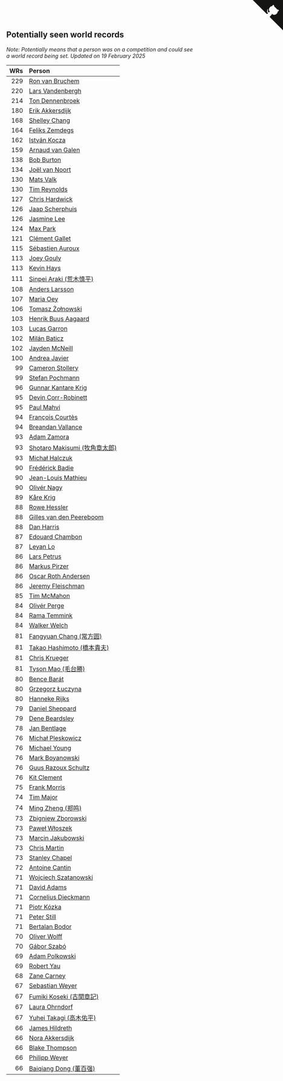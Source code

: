 ## Potentially seen world records

*Note: Potentially means that a person was on a competition and could see a world record being set.*
*Updated on 19 February 2025*

| WRs | Person |
| ---: | :--- |
| 229 | [Ron van Bruchem](https://www.worldcubeassociation.org/persons/2003BRUC01) |
| 220 | [Lars Vandenbergh](https://www.worldcubeassociation.org/persons/2003VAND01) |
| 214 | [Ton Dennenbroek](https://www.worldcubeassociation.org/persons/2003DENN01) |
| 180 | [Erik Akkersdijk](https://www.worldcubeassociation.org/persons/2005AKKE01) |
| 168 | [Shelley Chang](https://www.worldcubeassociation.org/persons/2004CHAN04) |
| 164 | [Feliks Zemdegs](https://www.worldcubeassociation.org/persons/2009ZEMD01) |
| 162 | [István Kocza](https://www.worldcubeassociation.org/persons/2005KOCZ01) |
| 159 | [Arnaud van Galen](https://www.worldcubeassociation.org/persons/2006GALE01) |
| 138 | [Bob Burton](https://www.worldcubeassociation.org/persons/2003BURT01) |
| 134 | [Joël van Noort](https://www.worldcubeassociation.org/persons/2004NOOR01) |
| 130 | [Mats Valk](https://www.worldcubeassociation.org/persons/2007VALK01) |
| 130 | [Tim Reynolds](https://www.worldcubeassociation.org/persons/2005REYN01) |
| 127 | [Chris Hardwick](https://www.worldcubeassociation.org/persons/2003HARD01) |
| 126 | [Jaap Scherphuis](https://www.worldcubeassociation.org/persons/2003SCHE01) |
| 126 | [Jasmine Lee](https://www.worldcubeassociation.org/persons/2003LEEJ01) |
| 124 | [Max Park](https://www.worldcubeassociation.org/persons/2012PARK03) |
| 121 | [Clément Gallet](https://www.worldcubeassociation.org/persons/2004GALL02) |
| 115 | [Sébastien Auroux](https://www.worldcubeassociation.org/persons/2008AURO01) |
| 113 | [Joey Gouly](https://www.worldcubeassociation.org/persons/2007GOUL01) |
| 113 | [Kevin Hays](https://www.worldcubeassociation.org/persons/2009HAYS01) |
| 111 | [Sinpei Araki (荒木慎平)](https://www.worldcubeassociation.org/persons/2006ARAK01) |
| 108 | [Anders Larsson](https://www.worldcubeassociation.org/persons/2003LARS01) |
| 107 | [Maria Oey](https://www.worldcubeassociation.org/persons/2007OEYM01) |
| 106 | [Tomasz Żołnowski](https://www.worldcubeassociation.org/persons/2005ZOLN01) |
| 103 | [Henrik Buus Aagaard](https://www.worldcubeassociation.org/persons/2006BUUS01) |
| 103 | [Lucas Garron](https://www.worldcubeassociation.org/persons/2006GARR01) |
| 102 | [Milán Baticz](https://www.worldcubeassociation.org/persons/2005BATI01) |
| 102 | [Jayden McNeill](https://www.worldcubeassociation.org/persons/2012MCNE01) |
| 100 | [Andrea Javier](https://www.worldcubeassociation.org/persons/2010JAVI01) |
| 99 | [Cameron Stollery](https://www.worldcubeassociation.org/persons/2010STOL01) |
| 99 | [Stefan Pochmann](https://www.worldcubeassociation.org/persons/2003POCH01) |
| 96 | [Gunnar Kantare Krig](https://www.worldcubeassociation.org/persons/2004KRIG01) |
| 95 | [Devin Corr-Robinett](https://www.worldcubeassociation.org/persons/2006CORR01) |
| 95 | [Paul Mahvi](https://www.worldcubeassociation.org/persons/2012MAHV01) |
| 94 | [François Courtès](https://www.worldcubeassociation.org/persons/2008COUR01) |
| 94 | [Breandan Vallance](https://www.worldcubeassociation.org/persons/2007VALL01) |
| 93 | [Adam Zamora](https://www.worldcubeassociation.org/persons/2004ZAMO01) |
| 93 | [Shotaro Makisumi (牧角章太郎)](https://www.worldcubeassociation.org/persons/2003MAKI01) |
| 93 | [Michał Halczuk](https://www.worldcubeassociation.org/persons/2006HALC01) |
| 90 | [Frédérick Badie](https://www.worldcubeassociation.org/persons/2003BADI01) |
| 90 | [Jean-Louis Mathieu](https://www.worldcubeassociation.org/persons/2006MATH01) |
| 90 | [Olivér Nagy](https://www.worldcubeassociation.org/persons/2004NAGY01) |
| 89 | [Kåre Krig](https://www.worldcubeassociation.org/persons/2004KRIG02) |
| 88 | [Rowe Hessler](https://www.worldcubeassociation.org/persons/2007HESS01) |
| 88 | [Gilles van den Peereboom](https://www.worldcubeassociation.org/persons/2005PEER01) |
| 88 | [Dan Harris](https://www.worldcubeassociation.org/persons/2003HARR01) |
| 87 | [Edouard Chambon](https://www.worldcubeassociation.org/persons/2004CHAM01) |
| 87 | [Leyan Lo](https://www.worldcubeassociation.org/persons/2004LOLE01) |
| 86 | [Lars Petrus](https://www.worldcubeassociation.org/persons/1982PETR01) |
| 86 | [Markus Pirzer](https://www.worldcubeassociation.org/persons/2006PIRZ01) |
| 86 | [Oscar Roth Andersen](https://www.worldcubeassociation.org/persons/2008ANDE02) |
| 86 | [Jeremy Fleischman](https://www.worldcubeassociation.org/persons/2005FLEI01) |
| 85 | [Tim McMahon](https://www.worldcubeassociation.org/persons/2009MCMA01) |
| 84 | [Olivér Perge](https://www.worldcubeassociation.org/persons/2007PERG01) |
| 84 | [Rama Temmink](https://www.worldcubeassociation.org/persons/2006TEMM01) |
| 84 | [Walker Welch](https://www.worldcubeassociation.org/persons/2011WELC01) |
| 81 | [Fangyuan Chang (常方圆)](https://www.worldcubeassociation.org/persons/2009CHAN04) |
| 81 | [Takao Hashimoto (橋本貴夫)](https://www.worldcubeassociation.org/persons/2007HASH01) |
| 81 | [Chris Krueger](https://www.worldcubeassociation.org/persons/2006KRUE01) |
| 81 | [Tyson Mao (毛台勝)](https://www.worldcubeassociation.org/persons/2004MAOT02) |
| 80 | [Bence Barát](https://www.worldcubeassociation.org/persons/2008BARA01) |
| 80 | [Grzegorz Łuczyna](https://www.worldcubeassociation.org/persons/2005LUCZ01) |
| 80 | [Hanneke Rijks](https://www.worldcubeassociation.org/persons/2008RIJK01) |
| 79 | [Daniel Sheppard](https://www.worldcubeassociation.org/persons/2009SHEP01) |
| 79 | [Dene Beardsley](https://www.worldcubeassociation.org/persons/2009BEAR01) |
| 78 | [Jan Bentlage](https://www.worldcubeassociation.org/persons/2010BENT01) |
| 76 | [Michał Pleskowicz](https://www.worldcubeassociation.org/persons/2009PLES01) |
| 76 | [Michael Young](https://www.worldcubeassociation.org/persons/2008YOUN02) |
| 76 | [Mark Boyanowski](https://www.worldcubeassociation.org/persons/2014BOYA01) |
| 76 | [Guus Razoux Schultz](https://www.worldcubeassociation.org/persons/1982RAZO01) |
| 76 | [Kit Clement](https://www.worldcubeassociation.org/persons/2008CLEM01) |
| 75 | [Frank Morris](https://www.worldcubeassociation.org/persons/2003MORR01) |
| 74 | [Tim Major](https://www.worldcubeassociation.org/persons/2010MAJO01) |
| 74 | [Ming Zheng (郑鸣)](https://www.worldcubeassociation.org/persons/2009ZHEN11) |
| 73 | [Zbigniew Zborowski](https://www.worldcubeassociation.org/persons/2003ZBOR02) |
| 73 | [Paweł Włoszek](https://www.worldcubeassociation.org/persons/2006WLOS01) |
| 73 | [Marcin Jakubowski](https://www.worldcubeassociation.org/persons/2007JAKU01) |
| 73 | [Chris Martin](https://www.worldcubeassociation.org/persons/2013MART03) |
| 73 | [Stanley Chapel](https://www.worldcubeassociation.org/persons/2016CHAP04) |
| 72 | [Antoine Cantin](https://www.worldcubeassociation.org/persons/2010CANT02) |
| 71 | [Wojciech Szatanowski](https://www.worldcubeassociation.org/persons/2011SZAT01) |
| 71 | [David Adams](https://www.worldcubeassociation.org/persons/2009ADAM01) |
| 71 | [Cornelius Dieckmann](https://www.worldcubeassociation.org/persons/2009DIEC01) |
| 71 | [Piotr Kózka](https://www.worldcubeassociation.org/persons/2005KOZK01) |
| 71 | [Peter Still](https://www.worldcubeassociation.org/persons/2005STIL01) |
| 71 | [Bertalan Bodor](https://www.worldcubeassociation.org/persons/2007BODO01) |
| 70 | [Oliver Wolff](https://www.worldcubeassociation.org/persons/2004WOLF01) |
| 70 | [Gábor Szabó](https://www.worldcubeassociation.org/persons/2005SZAB02) |
| 69 | [Adam Polkowski](https://www.worldcubeassociation.org/persons/2007POLK01) |
| 69 | [Robert Yau](https://www.worldcubeassociation.org/persons/2009YAUR01) |
| 68 | [Zane Carney](https://www.worldcubeassociation.org/persons/2010CARN01) |
| 67 | [Sebastian Weyer](https://www.worldcubeassociation.org/persons/2010WEYE02) |
| 67 | [Fumiki Koseki (古関章記)](https://www.worldcubeassociation.org/persons/2005KOSE01) |
| 67 | [Laura Ohrndorf](https://www.worldcubeassociation.org/persons/2009OHRN01) |
| 67 | [Yuhei Takagi (高木佑平)](https://www.worldcubeassociation.org/persons/2008TAKA01) |
| 66 | [James Hildreth](https://www.worldcubeassociation.org/persons/2009HILD01) |
| 66 | [Nora Akkersdijk](https://www.worldcubeassociation.org/persons/2009CHRI03) |
| 66 | [Blake Thompson](https://www.worldcubeassociation.org/persons/2010THOM03) |
| 66 | [Philipp Weyer](https://www.worldcubeassociation.org/persons/2010WEYE01) |
| 66 | [Baiqiang Dong (董百强)](https://www.worldcubeassociation.org/persons/2008DONG06) |


<a href="https://github.com/jonatanklosko/wca_statistics" class="github-corner" aria-label="View source on Github"><svg width="80" height="80" viewBox="0 0 250 250" style="fill:#151513; color:#fff; position: absolute; top: 0; border: 0; right: 0;" aria-hidden="true"><path d="M0,0 L115,115 L130,115 L142,142 L250,250 L250,0 Z"></path><path d="M128.3,109.0 C113.8,99.7 119.0,89.6 119.0,89.6 C122.0,82.7 120.5,78.6 120.5,78.6 C119.2,72.0 123.4,76.3 123.4,76.3 C127.3,80.9 125.5,87.3 125.5,87.3 C122.9,97.6 130.6,101.9 134.4,103.2" fill="currentColor" style="transform-origin: 130px 106px;" class="octo-arm"></path><path d="M115.0,115.0 C114.9,115.1 118.7,116.5 119.8,115.4 L133.7,101.6 C136.9,99.2 139.9,98.4 142.2,98.6 C133.8,88.0 127.5,74.4 143.8,58.0 C148.5,53.4 154.0,51.2 159.7,51.0 C160.3,49.4 163.2,43.6 171.4,40.1 C171.4,40.1 176.1,42.5 178.8,56.2 C183.1,58.6 187.2,61.8 190.9,65.4 C194.5,69.0 197.7,73.2 200.1,77.6 C213.8,80.2 216.3,84.9 216.3,84.9 C212.7,93.1 206.9,96.0 205.4,96.6 C205.1,102.4 203.0,107.8 198.3,112.5 C181.9,128.9 168.3,122.5 157.7,114.1 C157.9,116.9 156.7,120.9 152.7,124.9 L141.0,136.5 C139.8,137.7 141.6,141.9 141.8,141.8 Z" fill="currentColor" class="octo-body"></path></svg></a><style>.github-corner:hover .octo-arm{animation:octocat-wave 560ms ease-in-out}@keyframes octocat-wave{0%,100%{transform:rotate(0)}20%,60%{transform:rotate(-25deg)}40%,80%{transform:rotate(10deg)}}@media (max-width:500px){.github-corner:hover .octo-arm{animation:none}.github-corner .octo-arm{animation:octocat-wave 560ms ease-in-out}}</style>
